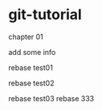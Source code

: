 # git-tutorial

chapter 01


add some info


rebase test01


rebase test02


rebase test03
rebase 333
